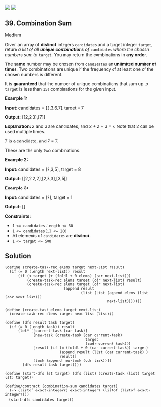 [![](https://img.shields.io/github/stars/javadev/LeetCode-in-All?label=Stars&style=flat-square)](https://github.com/javadev/LeetCode-in-All)
[![](https://img.shields.io/github/forks/javadev/LeetCode-in-All?label=Fork%20me%20on%20GitHub%20&style=flat-square)](https://github.com/javadev/LeetCode-in-All/fork)

## 39\. Combination Sum

Medium

Given an array of **distinct** integers `candidates` and a target integer `target`, return _a list of all **unique combinations** of_ `candidates` _where the chosen numbers sum to_ `target`_._ You may return the combinations in **any order**.

The **same** number may be chosen from `candidates` an **unlimited number of times**. Two combinations are unique if the frequency of at least one of the chosen numbers is different.

It is **guaranteed** that the number of unique combinations that sum up to `target` is less than `150` combinations for the given input.

**Example 1:**

**Input:** candidates = [2,3,6,7], target = 7

**Output:** [[2,2,3],[7]]

**Explanation:** 
2 and 3 are candidates, and 2 + 2 + 3 = 7. Note that 2 can be used multiple times.

7 is a candidate, and 7 = 7. 

These are the only two combinations.

**Example 2:**

**Input:** candidates = [2,3,5], target = 8

**Output:** [[2,2,2,2],[2,3,3],[3,5]]

**Example 3:**

**Input:** candidates = [2], target = 1

**Output:** []

**Constraints:**

*   `1 <= candidates.length <= 30`
*   `1 <= candidates[i] <= 200`
*   All elements of `candidates` are **distinct**.
*   `1 <= target <= 500`

## Solution

```racket
(define (create-task-rec elems target next-list result)
  (if (= 0 (length next-list)) result
      (if (< target (+ (foldl + 0 elems) (car next-list)))
          (create-task-rec elems target (cdr next-list) result)
          (create-task-rec elems target (cdr next-list)
                           (append result
                                   (list (list (append elems (list (car next-list)))
                                               next-list)))))))

(define (create-task elems target next-list)
  (create-task-rec elems target next-list (list)))

(define (dfs result task target)
  (if (= 0 (length task)) result
      (let* ([current-task (car task)]
             [new-task (create-task (car current-task)
                                     target
                                     (cadr current-task))]
             [result (if (= (foldl + 0 (car current-task)) target)
                         (append result (list (car current-task)))
                         result)]
             [task (append new-task (cdr task))])
        (dfs result task target))))

(define (start-dfs lst target) (dfs (list) (create-task (list) target lst) target))

(define/contract (combination-sum candidates target)
  (-> (listof exact-integer?) exact-integer? (listof (listof exact-integer?)))
　(start-dfs candidates target))
```